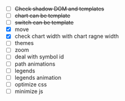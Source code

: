 - [ ] ~~Check shadow DOM and templates~~
- [ ] ~~chart can be template~~
- [ ] ~~switch can be template~~
- [x] move
- [x] check chart width with chart ragne width
- [ ] themes
- [ ] zoom
- [ ] deal with symbol id
- [ ] path animations
- [ ] legends
- [ ] legends animation
- [ ] optimize css
- [ ] minimize js